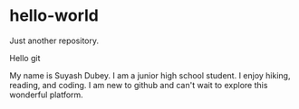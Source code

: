 # hello-world
Just another repository.

Hello git

My name is Suyash Dubey. I am a junior high school student.
I enjoy hiking, reading, and coding. I am new to github and can't wait to explore this wonderful platform.
